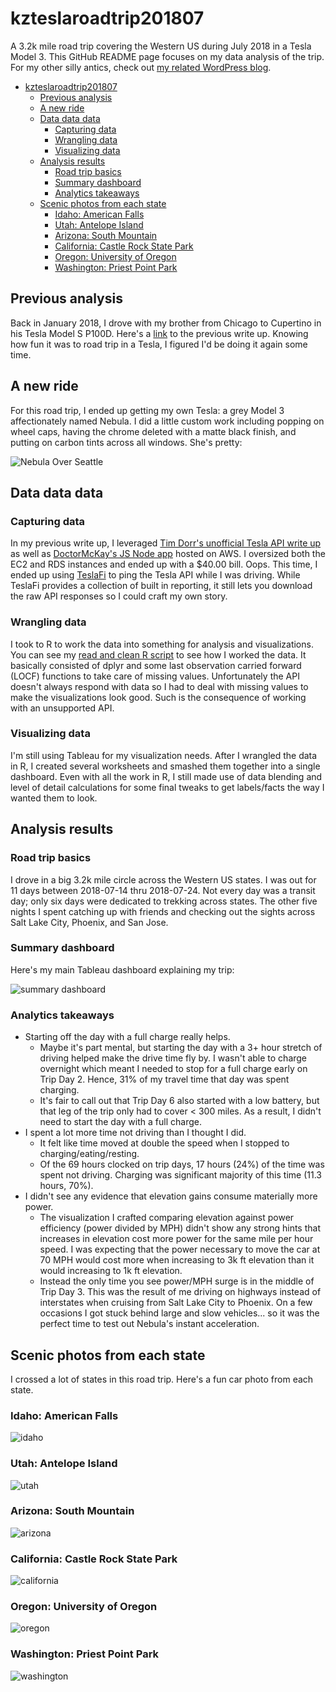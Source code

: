 # kzteslaroadtrip201807
A 3.2k mile road trip covering the Western US during July 2018 in a Tesla Model 3.  This GitHub README page focuses on my data analysis of the trip.  For my other silly antics, check out [my related WordPress blog](https://kzroadtrip.wordpress.com/).

<!-- TOC depthFrom:1 depthTo:6 withLinks:1 updateOnSave:1 orderedList:0 -->

- [kzteslaroadtrip201807](#kzteslaroadtrip201807)
	- [Previous analysis](#previous-analysis)
	- [A new ride](#a-new-ride)
	- [Data data data](#data-data-data)
		- [Capturing data](#capturing-data)
		- [Wrangling data](#wrangling-data)
		- [Visualizing data](#visualizing-data)
	- [Analysis results](#analysis-results)
		- [Road trip basics](#road-trip-basics)
		- [Summary dashboard](#summary-dashboard)
		- [Analytics takeaways](#analytics-takeaways)
	- [Scenic photos from each state](#scenic-photos-from-each-state)
		- [Idaho: American Falls](#idaho-american-falls)
		- [Utah: Antelope Island](#utah-antelope-island)
		- [Arizona: South Mountain](#arizona-south-mountain)
		- [California: Castle Rock State Park](#california-castle-rock-state-park)
		- [Oregon: University of Oregon](#oregon-university-of-oregon)
		- [Washington: Priest Point Park](#washington-priest-point-park)

<!-- /TOC -->

## Previous analysis
Back in January 2018, I drove with my brother from Chicago to Cupertino in his Tesla Model S P100D.  Here's a [link](https://github.com/kzbigboss/kzteslaroadtrip2018) to the previous write up.  Knowing how fun it was to road trip in a Tesla, I figured I'd be doing it again some time.

## A new ride
For this road trip, I ended up getting my own Tesla: a grey Model 3 affectionately named Nebula.  I did a little custom work including popping on wheel caps, having the chrome deleted with a matte black finish, and putting on carbon tints across all windows.  She's pretty:

![Nebula Over Seattle](images/IMG_5648.jpeg)

## Data data data

### Capturing data
In my previous write up, I leveraged [Tim Dorr's unofficial Tesla API write up](https://timdorr.docs.apiary.io/#) as well as [DoctorMcKay's JS Node app](https://github.com/DoctorMcKay/node-tesla-data) hosted on AWS.  I oversized both the EC2 and RDS instances and ended up with a $40.00 bill.  Oops.  This time, I ended up using [TeslaFi](www.teslafi.com) to ping the Tesla API while I was driving.  While TeslaFi provides a collection of built in reporting, it still lets you download the raw API responses so I could craft my own story.

### Wrangling data
I took to R to work the data into something for analysis and visualizations.  You can see my [read and clean R script](scripts/readandclean.R) to see how I worked the data.  It basically consisted of dplyr and some last observation carried forward (LOCF) functions to take care of missing values.  Unfortunately the API doesn't always respond with data so I had to deal with missing values to make the visualizations look good.  Such is the consequence of working with an unsupported API.

### Visualizing data
I'm still using Tableau for my visualization needs.  After I wrangled the data in R, I created several worksheets and smashed them together into a single dashboard.  Even with all the work in R, I still made use of data blending and level of detail calculations for some final tweaks to get labels/facts the way I wanted them to look.

## Analysis results

### Road trip basics
I drove in a big 3.2k mile circle across the Western US states.  I was out for 11 days between 2018-07-14 thru 2018-07-24.  Not every day was a transit day; only six days were dedicated to trekking across states.  The other five nights I spent catching up with friends and checking out the sights across Salt Lake City, Phoenix, and San Jose.

### Summary dashboard
Here's my main Tableau dashboard explaining my trip:

![summary dashboard](images/summary-dashboard.png)

### Analytics takeaways
* Starting off the day with a full charge really helps.
  * Maybe it's part mental, but starting the day with a 3+ hour stretch of driving helped make the drive time fly by.  I wasn't able to charge overnight which meant I needed to stop for a full charge early on Trip Day 2.  Hence, 31% of my travel time that day was spent charging.
  * It's fair to call out that Trip Day 6 also started with a low battery, but that leg of the trip only had to cover < 300 miles.  As a result, I didn't need to start the day with a full charge.
* I spent a lot more time not driving than I thought I did.
  * It felt like time moved at double the speed when I stopped to charging/eating/resting.  
  * Of the 69 hours clocked on trip days, 17 hours (24%) of the time was spent not driving.  Charging was significant majority of this time (11.3 hours, 70%).
* I didn't see any evidence that elevation gains consume materially more power.
  * The visualization I crafted comparing elevation against power efficiency (power divided by MPH) didn't show any strong hints that increases in elevation cost more power for the same mile per hour speed.  I was expecting that the power necessary to move the car at 70 MPH would cost more when increasing to 3k ft elevation than it would increasing to 1k ft elevation.  
  * Instead the only time you see power/MPH surge is in the middle of Trip Day 3.  This was the result of me driving on highways instead of interstates when cruising from Salt Lake City to Phoenix.  On a few occasions I got stuck behind large and slow vehicles... so it was the perfect time to test out Nebula's instant acceleration.

## Scenic photos from each state

I crossed a lot of states in this road trip.  Here's a fun car photo from each state.

### Idaho: American Falls
![idaho](images/IMG_5932.jpeg)

### Utah: Antelope Island
![utah](images/IMG_5981.jpeg)

### Arizona: South Mountain
![arizona](images/IMG_6082.JPG)

### California: Castle Rock State Park
![california](images/IMG_0031.jpeg)

### Oregon: University of Oregon
![oregon](images/IMG_0215.jpeg)

### Washington: Priest Point Park
![washington](images/IMG_0240.jpeg)
